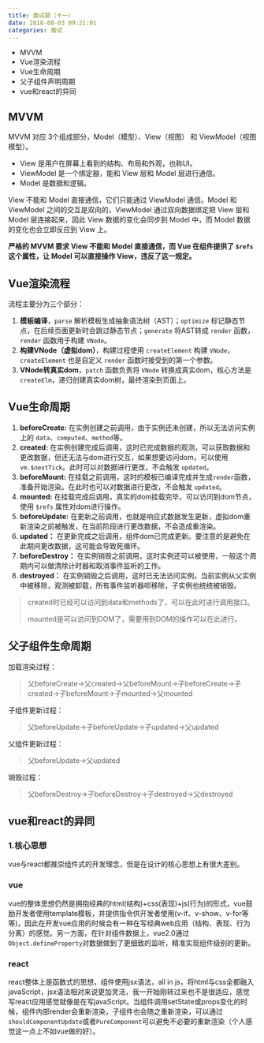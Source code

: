 ```yaml
---
title: 面试题（十一）
date: 2018-08-03 09:21:01
categories: 面试
---
```


* MVVM
* Vue渲染流程
* Vue生命周期
* 父子组件声明周期
* vue和react的异同

## MVVM

MVVM 对应 3个组成部分，Model（模型）、View（视图） 和 ViewModel（视图模型）。

- View 是用户在屏幕上看到的结构、布局和外观，也称UI。
- ViewModel 是一个绑定器，能和 View 层和 Model 层进行通信。
- Model 是数据和逻辑。

View 不能和 Model 直接通信，它们只能通过 ViewModel 通信。Model 和 ViewModel 之间的交互是双向的，ViewModel 通过双向数据绑定把 View 层和 Model 层连接起来，因此 View 数据的变化会同步到 Model 中，而 Model 数据的变化也会立即反应到 View 上。

**严格的 MVVM 要求 View 不能和 Model 直接通信，而 Vue 在组件提供了 `$refs` 这个属性，让 Model 可以直接操作 View，违反了这一规定。**

## Vue渲染流程

流程主要分为三个部分：

1. **模板编译**，`parse` 解析模板生成抽象语法树（AST）；`optimize` 标记静态节点，在后续页面更新时会跳过静态节点；`generate` 将AST转成 `render` 函数，`render` 函数用于构建 `VNode`。
2. **构建VNode（虚拟dom）**，构建过程使用 `createElement` 构建 `VNode`，`createElement` 也是自定义 `render` 函数时接受到的第一个参数。
3. **VNode转真实dom**，`patch` 函数负责将 `VNode` 转换成真实dom，核心方法是`createElm`，递归创建真实dom树，最终渲染到页面上。

## Vue生命周期

1. **beforeCreate:** 在实例创建之前调用，由于实例还未创建，所以无法访问实例上的 `data`、`computed`、`method`等。
2. **created:** 在实例创建完成后调用，这时已完成数据的观测，可以获取数据和更改数据，但还无法与dom进行交互，如果想要访问dom，可以使用 `vm.$nextTick`。此时可以对数据进行更改，不会触发 `updated`。
3. **beforeMount:** 在挂载之前调用，这时的模板已编译完成并生成`render`函数，准备开始渲染。在此时也可以对数据进行更改，不会触发 `updated`。
4. **mounted:** 在挂载完成后调用，真实的dom挂载完毕，可以访问到dom节点，使用 `$refs` 属性对dom进行操作。
5. **beforeUpdate:** 在更新之前调用，也就是响应式数据发生更新，虚拟dom重新渲染之前被触发，在当前阶段进行更改数据，不会造成重渲染。
6. **updated：** 在更新完成之后调用，组件dom已完成更新。要注意的是避免在此期间更改数据，这可能会导致死循环。
7. **beforeDestroy：** 在实例销毁之前调用，这时实例还可以被使用，一般这个周期内可以做清除计时器和取消事件监听的工作。
8. **destroyed：** 在实例销毁之后调用，这时已无法访问实例。当前实例从父实例中被移除，观测被卸载，所有事件监听器呗移除，子实例也统统被销毁。

> created时已经可以访问到data和methods了，可以在此时进行调用接口。
>
> mounted是可以访问到DOM了，需要用到DOM的操作可以在此进行。

## 父子组件生命周期

加载渲染过程：

> 父beforeCreate->父created->父beforeMount->子beforeCreate->子created->子beforeMount->子mounted->父mounted

子组件更新过程：

> 父beforeUpdate->子beforeUpdate->子updated->父updated

父组件更新过程：

> 父beforeUpdate->父updated

销毁过程：

> 父beforeDestroy->子beforeDestroy->子destroyed->父destroyed

## vue和react的异同

### 1.核心思想

vue与react都推崇组件式的开发理念，但是在设计的核心思想上有很大差别。

### vue

vue的整体思想仍然是拥抱经典的html(结构)+css(表现)+js(行为)的形式，vue鼓励开发者使用template模板，并提供指令供开发者使用(v-if、v-show、v-for等等)，因此在开发vue应用的时候会有一种在写经典web应用（结构、表现、行为分离）的感觉。另一方面，在针对组件数据上，vue2.0通过`Object.defineProperty`对数据做到了更细致的监听，精准实现组件级别的更新。

### react

react整体上是函数式的思想，组件使用jsx语法，all in js，将html与css全都融入javaScript，jsx语法相对来说更加灵活，我一开始刚转过来也不是很适应，感觉写react应用感觉就像是在写javaScript。当组件调用setState或props变化的时候，组件内部render会重新渲染，子组件也会随之重新渲染，可以通过`shouldComponentUpdate`或者`PureComponent`可以避免不必要的重新渲染（个人感觉这一点上不如vue做的好）。